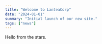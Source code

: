 ```yaml
---
title: "Welcome to LanteaCorp"
date: "2024-01-01"
summary: "Initial launch of our new site."
tags: ["news"]
---
```

Hello from the stars.
